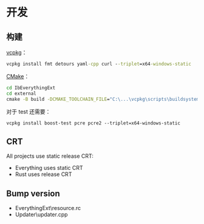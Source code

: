 # 开发
## 构建
[vcpkg](https://github.com/microsoft/vcpkg)：
```cmd
vcpkg install fmt detours yaml-cpp curl --triplet=x64-windows-static
```
[CMake](https://cliutils.gitlab.io/modern-cmake/)：
```cmd
cd IbEverythingExt
cd external
cmake -B build -DCMAKE_TOOLCHAIN_FILE="C:\...\vcpkg\scripts\buildsystems\vcpkg.cmake" -DVCPKG_TARGET_TRIPLET=x64-windows-static
```

对于 test 还需要：
```
vcpkg install boost-test pcre pcre2 --triplet=x64-windows-static
```

## CRT
All projects use static release CRT:
- Everything uses static CRT
- Rust uses release CRT

## Bump version
- EverythingExt\resource.rc
- Updater\updater.cpp
